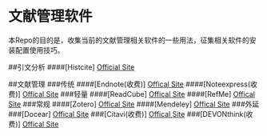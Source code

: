 # 文献管理软件
本Repo的目的是，收集当前的文献管理相关软件的一些用法，征集相关软件的安装配置使用技巧。

##引文分析
####[Histcite]
[Official Site](http://interest.science.thomsonreuters.com/forms/HistCite/)

##文献管理
###传统
####[Endnote(收费)]
[Offical Site](http://endnote.com/)
####[Noteexpress(收费)]
[Offical Site](http://www.inoteexpress.com/aegean/)
###轻量
####[ReadCube]
[Offical Site](https://www.readcube.com/)
####[RefMe]
[Offical Site](https://www.refme.com)
###常规
####[Zotero]
[Offical Site](https://www.zotero.org/)
####[Mendeley]
[Offical Site](https://www.mendeley.com/)
###外延
###[Docear]
[Offical Site](http://www.docear.org/)
###[Citavi(收费)]
[Offical Site](https://www.citavi.com/)
###[DEVONthink(收费)]
[Offical Site](http://www.docear.org/)
